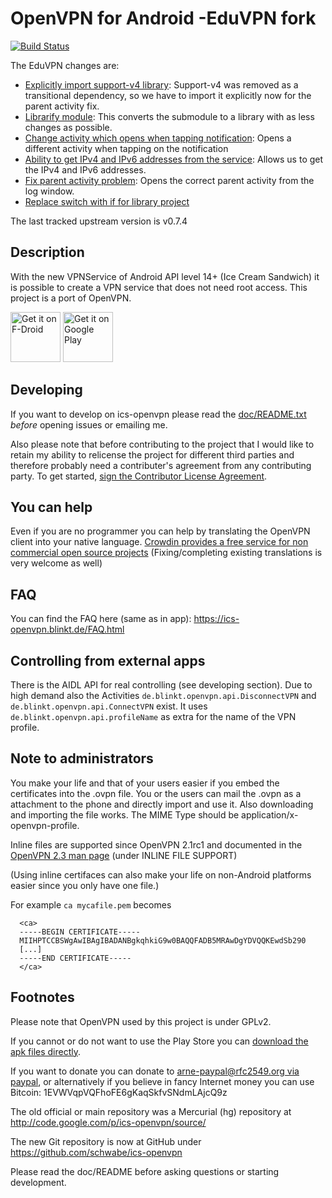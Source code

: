 OpenVPN for Android -EduVPN fork
=============
[![Build Status](https://travis-ci.org/schwabe/ics-openvpn.svg?branch=master)](https://travis-ci.org/schwabe/ics-openvpn)

The EduVPN changes are:

* [Explicitly import support-v4 library](https://github.com/eduvpn/ics-openvpn/commit/b5eb68ea8749314342cd454cdda7766dbb36977c): Support-v4 was removed as a transitional dependency, so we have to import it explicitly now for the parent activity fix.
* [Librarify module](https://github.com/eduvpn/ics-openvpn/commit/a7529a8093db723b2dd1809adcde84700d9dd7c4): This converts the submodule to a library with as less changes as possible.
* [Change activity which opens when tapping notification](https://github.com/eduvpn/ics-openvpn/commit/5d1778af0b5e43faaa24e2356c5383f5fd457dfe): Opens a different activity when tapping on the notification
* [Ability to get IPv4 and IPv6 addresses from the service](https://github.com/eduvpn/ics-openvpn/commit/ec9097df75af7be93beaea0e82ab544420d0569e): Allows us to get the IPv4 and IPv6 addresses.
* [Fix parent activity problem](https://github.com/eduvpn/ics-openvpn/commit/6ba82fdccb86ccd61b11c92d527ac7014f9ff06f): Opens the correct parent activity from the log window.
* [Replace switch with if for library project](https://github.com/eduvpn/ics-openvpn/commit/336c0ba020b1b771851ef971fe0345ace5714c13)

The last tracked upstream version is v0.7.4

Description
------------
With the new VPNService of Android API level 14+ (Ice Cream Sandwich) it is possible to create a VPN service that does not need root access. This project is a port of OpenVPN.

<a href="https://f-droid.org/repository/browse/?fdid=de.blinkt.openvpn" target="_blank">
<img src="https://f-droid.org/badge/get-it-on.png" alt="Get it on F-Droid" height="80"/></a>
<a href="https://play.google.com/store/apps/details?id=de.blinkt.openvpn" target="_blank">
<img src="https://play.google.com/intl/en_us/badges/images/generic/en-play-badge.png" alt="Get it on Google Play" height="80"/></a>

Developing
---------------
If you want to develop on ics-openvpn please read the [doc/README.txt](https://github.com/schwabe/ics-openvpn/blob/master/doc/README.txt) *before* opening issues or emailing me. 

Also please note that before contributing to the project that I would like to retain my ability to relicense the project for different third parties and therefore probably need a contributer's agreement from any contributing party. To get started, [sign the Contributor License Agreement](https://www.clahub.com/agreements/schwabe/ics-openvpn).

You can help
------------
Even if you are no programmer you can help by translating the OpenVPN client into your native language. [Crowdin provides a free service for non commercial open source projects](https://crowdin.net/project/ics-openvpn/invite) (Fixing/completing existing translations is very welcome as well)

FAQ
-----
You can find the FAQ here (same as in app): https://ics-openvpn.blinkt.de/FAQ.html

Controlling from external apps
------------------------------

There is the AIDL API for real controlling (see developing section). Due to high demand also the Activities `de.blinkt.openvpn.api.DisconnectVPN` and `de.blinkt.openvpn.api.ConnectVPN` exist. It uses `de.blinkt.openvpn.api.profileName` as extra for the name of the VPN profile.

Note to administrators
------------------------

You make your life and that of your users easier if you embed the certificates into the .ovpn file. You or the users can mail the .ovpn as a attachment to the phone and directly import and use it. Also downloading and importing the file works. The MIME Type should be application/x-openvpn-profile. 

Inline files are supported since OpenVPN 2.1rc1 and documented in the  [OpenVPN 2.3 man page](https://community.openvpn.net/openvpn/wiki/Openvpn23ManPage) (under INLINE FILE SUPPORT) 

(Using inline certifaces can also make your life on non-Android platforms easier since you only have one file.)

For example `ca mycafile.pem` becomes
```
  <ca>
  -----BEGIN CERTIFICATE-----
  MIIHPTCCBSWgAwIBAgIBADANBgkqhkiG9w0BAQQFADB5MRAwDgYDVQQKEwdSb290
  [...]
  -----END CERTIFICATE-----
  </ca>
```
Footnotes
-----------
Please note that OpenVPN used by this project is under GPLv2. 

If you cannot or do not want to use the Play Store you can [download the apk files directly](http://plai.de/android/).

If you want to donate you can donate to [arne-paypal@rfc2549.org via paypal](https://www.paypal.com/cgi-bin/webscr?hosted_button_id=R2M6ZP9AF25LS&cmd=_s-xclick), or alternatively if you believe in fancy Internet money you can use Bitcoin: 1EVWVqpVQFhoFE6gKaqSkfvSNdmLAjcQ9z 

The old official or main repository was a Mercurial (hg) repository at http://code.google.com/p/ics-openvpn/source/

The new Git repository is now at GitHub under https://github.com/schwabe/ics-openvpn

Please read the doc/README before asking questions or starting development.

